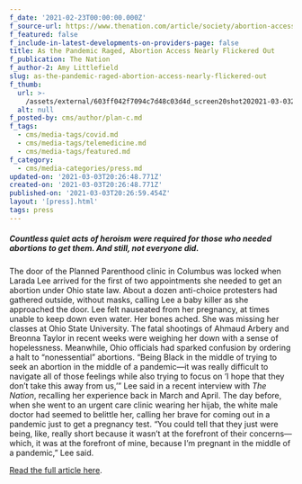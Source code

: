 ```yaml
---
f_date: '2021-02-23T00:00:00.000Z'
f_source-url: https://www.thenation.com/article/society/abortion-access-covid-pandemic/
f_featured: false
f_include-in-latest-developments-on-providers-page: false
title: As the Pandemic Raged, Abortion Access Nearly Flickered Out
f_publication: The Nation
f_author-2: Amy Littlefield
slug: as-the-pandemic-raged-abortion-access-nearly-flickered-out
f_thumb:
  url: >-
    /assets/external/603ff042f7094c7d48c03d4d_screen20shot202021-03-0320at201.19.50%20PM.png
  alt: null
f_posted-by: cms/author/plan-c.md
f_tags:
  - cms/media-tags/covid.md
  - cms/media-tags/telemedicine.md
  - cms/media-tags/featured.md
f_category:
  - cms/media-categories/press.md
updated-on: '2021-03-03T20:26:48.771Z'
created-on: '2021-03-03T20:26:48.771Z'
published-on: '2021-03-03T20:26:59.454Z'
layout: '[press].html'
tags: press
---
```


##### Countless quiet acts of heroism were required for those who needed abortions to get them. And still, not everyone did.

The door of the Planned Parenthood clinic in Columbus was locked when Larada Lee arrived for the first of two appointments she needed to get an abortion under Ohio state law. About a dozen anti-choice protesters had gathered outside, without masks, calling Lee a baby killer as she approached the door. Lee felt nauseated from her pregnancy, at times unable to keep down even water. Her bones ached. She was missing her classes at Ohio State University. The fatal shootings of Ahmaud Arbery and Breonna Taylor in recent weeks were weighing her down with a sense of hopelessness. Meanwhile, Ohio officials had sparked confusion by ordering a halt to “nonessential” abortions. “Being Black in the middle of trying to seek an abortion in the middle of a pandemic—it was really difficult to navigate all of those feelings while also trying to focus on ’I hope that they don’t take this away from us,’” Lee said in a recent interview with _The Nation_, recalling her experience back in March and April. The day before, when she went to an urgent care clinic wearing her hijab, the white male doctor had seemed to belittle her, calling her brave for coming out in a pandemic just to get a pregnancy test. “You could tell that they just were being, like, really short because it wasn’t at the forefront of their concerns—which, it was at the forefront of mine, because I’m pregnant in the middle of a pandemic,” Lee said.

[Read the full article here](https://www.thenation.com/article/society/abortion-access-covid-pandemic/).
